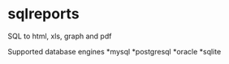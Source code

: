 sqlreports
==========

SQL to html, xls, graph and pdf

Supported database engines
*mysql
*postgresql
*oracle
*sqlite
